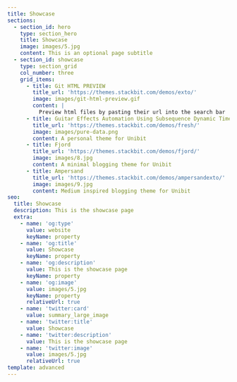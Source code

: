 ```yaml
---
title: Showcase
sections:
  - section_id: hero
    type: section_hero
    title: Showcase
    image: images/5.jpg
    content: This is an optional page subtitle
  - section_id: showcase
    type: section_grid
    col_number: three
    grid_items:
      - title: Git HTML PREVIEW
        title_url: 'https://themes.stackbit.com/demos/exto/'
        image: images/git-html-preview.gif
        content: |
          Preview html files by pasting their url into the search bar
      - title: Guitar Effects Automation Using Subsequence Dynamic Time Warping
        title_url: 'https://themes.stackbit.com/demos/fresh/'
        image: images/pure-data.png
        content: A personal theme for Unibit
      - title: Fjord
        title_url: 'https://themes.stackbit.com/demos/fjord/'
        image: images/8.jpg
        content: A minimal blogging theme for Unibit
      - title: Ampersand
        title_url: 'https://themes.stackbit.com/demos/ampersandexto/'
        image: images/9.jpg
        content: Medium inspired blogging theme for Unibit
seo:
  title: Showcase
  description: This is the showcase page
  extra:
    - name: 'og:type'
      value: website
      keyName: property
    - name: 'og:title'
      value: Showcase
      keyName: property
    - name: 'og:description'
      value: This is the showcase page
      keyName: property
    - name: 'og:image'
      value: images/5.jpg
      keyName: property
      relativeUrl: true
    - name: 'twitter:card'
      value: summary_large_image
    - name: 'twitter:title'
      value: Showcase
    - name: 'twitter:description'
      value: This is the showcase page
    - name: 'twitter:image'
      value: images/5.jpg
      relativeUrl: true
template: advanced
---
```

